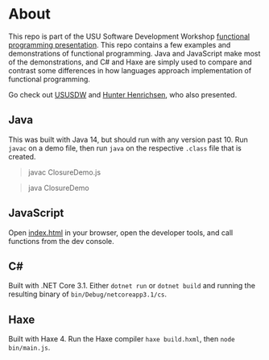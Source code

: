 # About

This repo is part of the USU Software Development Workshop [functional programming presentation](https://github.com/USUSDW/functional-basics). This repo contains a few examples and demonstrations of functional programming. Java and JavaScript make most of the demonstrations, and C# and Haxe are simply used to compare and contrast some differences in how languages approach implementation of functional programming.

Go check out [USUSDW](https://github.com/USUSDW) and [Hunter Henrichsen](https://github.com/hhenrichsen), who also presented.

## Java

This was built with Java 14, but should run with any version past 10. Run `javac` on a demo file, then run `java` on the respective `.class` file that is created.

> javac ClosureDemo.js

> java ClosureDemo

## JavaScript

Open [index.html](js/index.html) in your browser, open the developer tools, and call functions from the dev console.

## C#

Built with .NET Core 3.1. Either `dotnet run` or `dotnet build` and running the resulting binary of `bin/Debug/netcoreapp3.1/cs`.

## Haxe

Built with Haxe 4. Run the Haxe compiler `haxe build.hxml`, then `node bin/main.js`.
